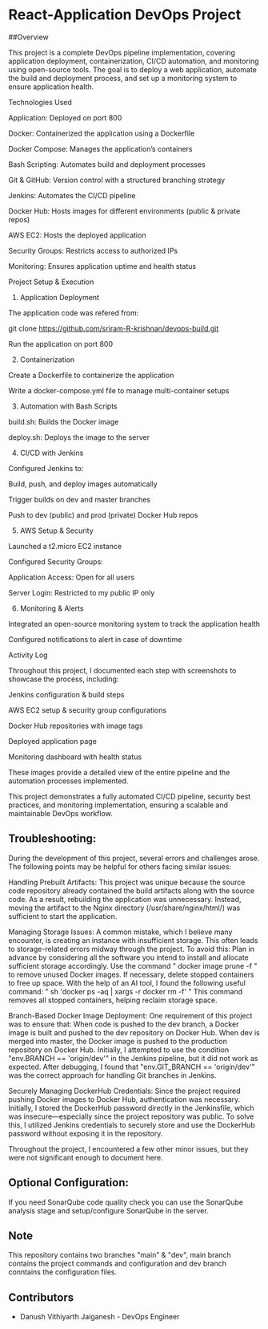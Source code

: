 # React-Application DevOps Project 

##Overview

This project is a complete DevOps pipeline implementation, covering application deployment, containerization, CI/CD automation, and monitoring using open-source tools. The goal is to deploy a web application, automate the build and deployment process, and set up a monitoring system to ensure application health.

Technologies Used

Application: Deployed on port 800

Docker: Containerized the application using a Dockerfile

Docker Compose: Manages the application’s containers

Bash Scripting: Automates build and deployment processes

Git & GitHub: Version control with a structured branching strategy

Jenkins: Automates the CI/CD pipeline

Docker Hub: Hosts images for different environments (public & private repos)

AWS EC2: Hosts the deployed application

Security Groups: Restricts access to authorized IPs

Monitoring: Ensures application uptime and health status

Project Setup & Execution

1. Application Deployment

The application code was refered from:

git clone https://github.com/sriram-R-krishnan/devops-build.git

Run the application on port 800

2. Containerization

Create a Dockerfile to containerize the application

Write a docker-compose.yml file to manage multi-container setups

3. Automation with Bash Scripts

build.sh: Builds the Docker image

deploy.sh: Deploys the image to the server

4. CI/CD with Jenkins

Configured Jenkins to:

Build, push, and deploy images automatically

Trigger builds on dev and master branches

Push to dev (public) and prod (private) Docker Hub repos

5. AWS Setup & Security

Launched a t2.micro EC2 instance

Configured Security Groups:

Application Access: Open for all users

Server Login: Restricted to my public IP only

6. Monitoring & Alerts

Integrated an open-source monitoring system to track the application health

Configured notifications to alert in case of downtime

Activity Log

Throughout this project, I documented each step with screenshots to showcase the process, including:

Jenkins configuration & build steps

AWS EC2 setup & security group configurations

Docker Hub repositories with image tags

Deployed application page

Monitoring dashboard with health status

These images provide a detailed view of the entire pipeline and the automation processes implemented.

This project demonstrates a fully automated CI/CD pipeline, security best practices, and monitoring implementation, ensuring a scalable and maintainable DevOps workflow.

## Troubleshooting:
During the development of this project, several errors and challenges arose. The following points may be helpful for others facing similar issues:

Handling Prebuilt Artifacts:
This project was unique because the source code repository already contained the build artifacts along with the source code. As a result, rebuilding the application was unnecessary. Instead, moving the artifact to the Nginx directory (/usr/share/nginx/html/) was sufficient to start the application.


Managing Storage Issues:
A common mistake, which I believe many encounter, is creating an instance with insufficient storage. This often leads to storage-related errors midway through the project. To avoid this:
Plan in advance by considering all the software you intend to install and allocate sufficient storage accordingly.
Use the command " docker image prune -f " to remove unused Docker images.
If necessary, delete stopped containers to free up space. With the help of an AI tool, I found the following useful command:
" sh 'docker ps -aq | xargs -r docker rm -f' "
This command removes all stopped containers, helping reclaim storage space.


Branch-Based Docker Image Deployment:
One requirement of this project was to ensure that:
When code is pushed to the dev branch, a Docker image is built and pushed to the dev repository on Docker Hub.
When dev is merged into master, the Docker image is pushed to the production repository on Docker Hub.
Initially, I attempted to use the condition "env.BRANCH == 'origin/dev'" in the Jenkins pipeline, but it did not work as expected. After debugging, I found that "env.GIT_BRANCH == 'origin/dev'" was the correct approach for handling Git branches in Jenkins.


Securely Managing DockerHub Credentials:
Since the project required pushing Docker images to Docker Hub, authentication was necessary. Initially, I stored the DockerHub password directly in the Jenkinsfile, which was insecure—especially since the project repository was public. To solve this, I utilized Jenkins credentials to securely store and use the DockerHub password without exposing it in the repository.


Throughout the project, I encountered a few other minor issues, but they were not significant enough to document here.

## Optional Configuration:
If you need SonarQube code quality check you can use the SonarQube analysis stage and setup/configure SonarQube in the server. 

## Note
This repository contains two branches "main" & "dev", main branch contains the project commands and configuration and dev branch conntains the configuration files.

## Contributors
- Danush Vithiyarth Jaiganesh - DevOps Engineer
